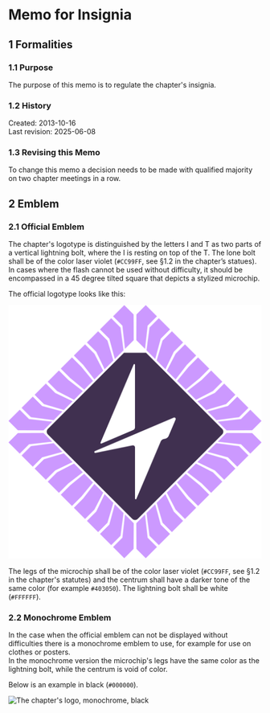 # Memo for Insignia

## 1 Formalities

### 1.1 Purpose

The purpose of this memo is to regulate the chapter's insignia.

### 1.2 History

Created: 2013-10-16  
Last revision: 2025-06-08

### 1.3 Revising this Memo

To change this memo a decision needs to be made with qualified majority on two chapter meetings in a row.

## 2 Emblem

### 2.1 Official Emblem

The chapter's logotype is distinguished by the letters I and T as two
parts of a vertical lightning bolt, where the I is resting on top of the T. The
lone bolt shall be of the color laser violet (`#CC99FF`, see §1.2 in the chapter’s
statues). In cases where the flash cannot be used without difficulty, it
should be encompassed in a 45 degree tilted square that depicts a stylized
microchip.

The official logotype looks like this:

![The chapter's logo, in color](./img/logo-it-1500px.png)

The legs of the microchip shall be of the color laser violet (`#CC99FF`, see
§1.2 in the chapter's statutes) and the centrum shall have a darker tone of
the same color (for example `#403050`). The lightning bolt shall be white
(`#FFFFFF`).

### 2.2 Monochrome Emblem

In the case when the official emblem can not be displayed without difficulties there is a monochrome emblem to use, for example for use on clothes or posters.  
In the monochrome version the microchip's legs have the same color as the lightning bolt, while the centrum is void of color.

Below is an example in black (`#000000`).

![The chapter's logo, monochrome, black](./img/logo-it-mono-black-1500px.png)
